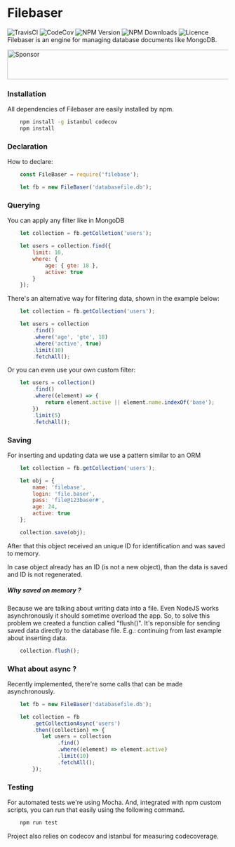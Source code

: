 # Filebaser
![TravisCI](https://api.travis-ci.org/vinyguedess/filebaser.svg?branch=master)
![CodeCov](https://img.shields.io/codecov/c/github/vinyguedess/filebaser.svg)
![NPM Version](https://img.shields.io/npm/v/filebaser.svg)
![NPM Downloads](https://img.shields.io/npm/dt/filebaser.svg)
![Licence](https://img.shields.io/npm/l/filebaser.svg)<br />
Filebaser is an engine for managing database documents like MongoDB.

<a href="https://app.codesponsor.io/link/XqEJvfQeAHfhuc1Pw5x19g9K/vinyguedess/filebaser" rel="nofollow"><img src="https://app.codesponsor.io/embed/XqEJvfQeAHfhuc1Pw5x19g9K/vinyguedess/filebaser.svg" style="width: 888px; height: 68px;" alt="Sponsor" /></a>

### Installation
All dependencies of Filebaser are easily installed by npm.
```bash
    npm install -g istanbul codecov
    npm install
```

### Declaration
How to declare:
```javascript
    const FileBaser = require('filebase');

    let fb = new FileBaser('databasefile.db');
```

### Querying
You can apply any filter like in MongoDB
```javascript
    let collection = fb.getColletion('users');

    let users = collection.find({
        limit: 10,
        where: {
            age: { gte: 18 },
            active: true
        }
    });
```

There's an alternative way for filtering data, shown in the example below:
```javascript
    let collection = fb.getCollection('users');

    let users = collection
        .find()
        .where('age', 'gte', 18)
        .where('active', true)
        .limit(10)
        .fetchAll();
```

Or you can even use your own custom filter:
```javascript
    let users = collection()
        .find()
        .where((element) => {
            return element.active || element.name.indexOf('base');
        })
        .limit(5)
        .fetchAll();
```

### Saving
For inserting and updating data we use a pattern similar to an ORM
```javascript
    let collection = fb.getCollection('users');

    let obj = {
        name: 'filebase',
        login: 'file.baser',
        pass: 'file@123baser#',
        age: 24,
        active: true
    };

    collection.save(obj);
```
After that this object received an unique ID for identification and was saved to memory.

In case object already has an ID (is not a new object), than the data is saved and ID is not regenerated.

##### Why saved on memory ?
Because we are talking about writing data into a file. Even NodeJS works asynchronously
it should sometime overload the app.
So, to solve this problem we created a function called "flush()". It's reponsible for
sending saved data directly to the database file.
E.g.: continuing from last example about inserting data.
```javascript
    collection.flush();
```

### What about async ?
Recently implemented, there're some calls that can be made asynchronously.
```javascript
    let fb = new FileBaser('databasefile.db');

    let collection = fb
        .getCollectionAsync('users')
        .then((collection) => {
           let users = collection
                .find()
                .where((element) => element.active)
                .limit(10)
                .fetchAll();
        });
```

### Testing
For automated tests we're using Mocha. And, integrated with npm custom scripts, you can run that easily using
the following command.
```bash
    npm run test
```

Project also relies on codecov and istanbul for measuring codecoverage.

